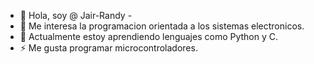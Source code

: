 - 👋 Hola, soy @ Jair-Randy -
- 👀 Me interesa la programacion orientada a los sistemas electronicos.
- 🌱 Actualmente estoy aprendiendo lenguajes como Python y C. 
- ⚡ Me gusta programar microcontroladores. 
<!---
Jair-Randy/Jair-Randy is a ✨ special ✨ repository because its `README.md` (this file) appears on your GitHub profile.
You can click the Preview link to take a look at your changes.
--->
